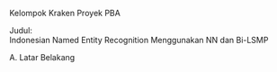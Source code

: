 Kelompok Kraken Proyek PBA

Judul:<br>
Indonesian Named Entity Recognition Menggunakan NN dan Bi-LSMP

A. Latar Belakang
